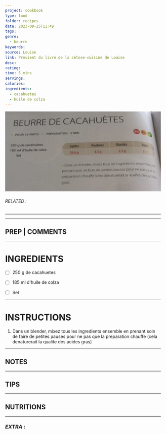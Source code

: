 ```yaml
---
project: cookbook
type: food
folder: recipes
date: 2023-09-25T11:49
tags: 
genre:
  - beurre
keywords: 
source: Louise
link: Provient du livre de la cétose-cuisine de Louise
desc: 
rating: 
time: 5 mins
servings: 
calories: 
ingredients:
  - cacahuetes
  - huile de colza
---
```


![IMAGE](image_330.png)

###### *RELATED* : 
---


---
## PREP | COMMENTS



---
# INGREDIENTS

- [ ] 250 g de cacahuetes
- [ ] 185 ml d'huile de colza
- [ ] Sel


---
# INSTRUCTIONS

1. Dans un blender, mixez tous les ingredients ensemble en prenant soin de faire de petites pauses pour ne pas que la preparation chauffe (cela denaturerait la qualite des acides gras)

---
## NOTES



---
## TIPS



---
## NUTRITIONS



---
### *EXTRA* :



